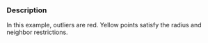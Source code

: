 ### Description

In this example, outliers are red. Yellow points satisfy the radius and neighbor restrictions.
